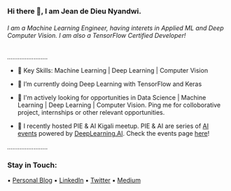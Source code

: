 ### Hi there 👋, I am Jean de Dieu Nyandwi.

###### *I am a Machine Learning Engineer, having interets in Applied ML and Deep Computer Vision. I am also a TensorFlow Certified Developer!*


 *.......................*
 

<!--
**Nyandwi/nyandwi** is a ✨ _special_ ✨ repository because its `README.md` (this file) appears on your GitHub profile.

- Title: Data Science Intern, [VIEBEG Medical](https://www.viebeg.com/en/)
- Location: Kigali, Rwanda
- Education: BE, University of Rwanda
- Favorite ML area: Computer Vision


Here are some ideas to get you started:

- 🔭 I’m currently working on ...
- 🌱 I’m currently learning ...
- 👯 I’m looking to collaborate on ...
- 🤔 I’m looking for help with ...
- 💬 Ask me about ...
- 📫 How to reach me: ...
- 😄 Pronouns: ...
- ⚡ Fun fact: ...
- 🔭 I’m currently doing Data Science Internship at [VIEBEG Medical]
-->

- 🔭 Key Skills: Machine Learning | Deep Learning | Computer Vision

- 🌱 I’m currently doing Deep Learning with TensorFlow and Keras

- 🌟 I'm actively looking for opportunities in Data Science | Machine Learning | Deep Learning | Computer Vision. Ping me for colloborative project, internships or other relevant opportunities. 

- 🎤 I recently hosted PIE & AI Kigali meetup. PIE & AI are series of [AI events](https://www.deeplearning.ai/events/) powered by [DeepLearning.AI](https://www.deeplearning.ai). Check the events page [here](https://jeande.tech/events)!



 *.......................*
 
 

### Stay in Touch:

:black_small_square: [Personal Blog](https://jeande.tech)  :black_small_square: [LinkedIn](https://www.linkedin.com/in/nyandwi/)  :black_small_square: [Twitter](https://twitter.com/Jeande_d)  :black_small_square: [Medium](https://jeande.medium.com)


<!--
### Quick Facts
- :basketball: I love playing Basketball 
- In my community, I am ac
-->
